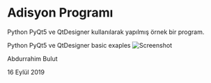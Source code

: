 # Adisyon Programı


Python PyQt5 ve QtDesigner kullanılarak yapılmış örnek bir program.  

Python PyQt5 ve QtDesigner basic exaples  ![Screenshot](https://i.ibb.co/YhL5rPN/adisyon-Programi.png) 

Abdurrahim Bulut 

16 Eylül 2019
